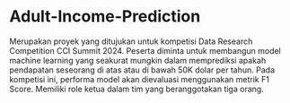 # Adult-Income-Prediction

Merupakan proyek yang ditujukan untuk kompetisi Data Research Competition CCI Summit 2024. Peserta diminta untuk membangun model machine learning yang seakurat mungkin dalam memprediksi apakah pendapatan seseorang di atas atau di bawah 50K dolar per tahun. Pada kompetisi ini, performa model akan dievaluasi menggunakan metrik F1 Score. Memiliki role ketua dalam tim yang beranggotakan tiga orang.
